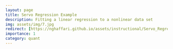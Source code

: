 ```yaml
---
layout: page
title: Servo Regression Example
description: Fitting a linear regression to a nonlinear data set
img: assets/img/7.jpg
redirect: [https://nghaffari.github.io/assets/instructional/Servo_Regression.html]
importance: 1
category: quant
---
```

